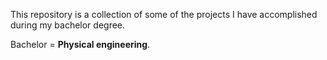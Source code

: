 This repository is a collection of some of the projects I have accomplished during my bachelor degree.

Bachelor = **Physical engineering**.  
